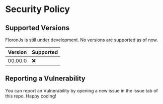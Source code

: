 # Security Policy

## Supported Versions

FloronJs is still under development. No versions are supported as of now.

| Version | Supported          |
| ------- | ------------------ |
| 00.00.0 | :x: |

## Reporting a Vulnerability

You can report an Vulnerability by opening a new issue in the issue tab of this repo.
Happy coding!
